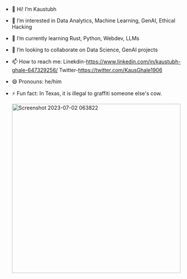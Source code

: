 - 👋 Hi! I’m Kaustubh
- 👀 I’m interested in Data Analytics, Machine Learning, GenAI, Ethical Hacking
- 🌱 I’m currently learning Rust, Python, Webdev, LLMs
- 💞️ I’m looking to collaborate on Data Science, GenAI projects
- 📫 How to reach me:
                     Linekdin-https://www.linkedin.com/in/kaustubh-ghale-647329256/
                         Twitter-https://twitter.com/KausGhale1906
- 😄 Pronouns: he/him
- ⚡ Fun fact: In Texas, it is illegal to graffiti someone else's cow.

    <img width="458" alt="Screenshot 2023-07-02 063822" src="https://github.com/KaustubhGhale/KaustubhGhale/assets/137228006/e2a88ceb-2921-4b88-81ee-60318c9f1828">

